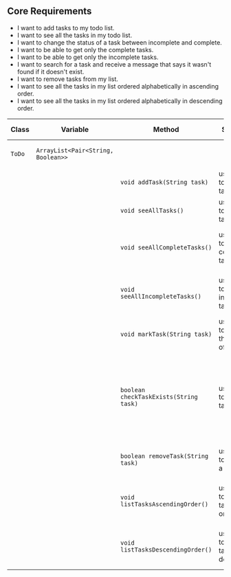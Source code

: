 
## Core Requirements

- I want to add tasks to my todo list.
- I want to see all the tasks in my todo list.
- I want to change the status of a task between incomplete and complete.
- I want to be able to get only the complete tasks.
- I want to be able to get only the incomplete tasks.
- I want to search for a task and receive a message that says it wasn't found if it doesn't exist.
- I want to remove tasks from my list.
- I want to see all the tasks in my list ordered alphabetically in ascending order.
- I want to see all the tasks in my list ordered alphabetically in descending order.


| Class | Variable                         | Method                               | Scenario                                   | Outcome / Note                                                                                   |
|-------|----------------------------------|--------------------------------------|--------------------------------------------|--------------------------------------------------------------------------------------------------|
| `ToDo` | `ArrayList<Pair<String, Boolean>>` |                                      |                                            | Contains all tasks to be done                                                                    |
|       |                                  | `void addTask(String task)`          | user wants to add a task                   | task is added taskList                                                                           |
|       |                                  | `void seeAllTasks()`                 | user wants to see all tasks                | all tasks are printed to console                                                                 |
|       |                                  | `void seeAllCompleteTasks()`         | user wants to see all complete tasks       | all complete tasks are printed to console                                                        |
|       |                                  | `void seeAllIncompleteTasks()`        | user wants to see all incomplete tasks     | all incomplete tasks are printed to console                                                      |
|       |                                  | `void markTask(String task)`         | user wants to swap the mark of a task      | the task boolean in swapped                                                                      |
|       |                                  | `boolean checkTaskExists(String task)` | user wants to see if a task exists         | if task exists return true<br/>if task doesnt exist, print a message to console and return false |
|       |                                  | `boolean removeTask(String task)`    | user wants to remove a task                | if task exists, then remove it.                                                                  |
|       |                                  | `void listTasksAscendingOrder()`     | user wants to list all tasks asc order     | all tasks are printed to console in asc order.                                                   |
|       |                                  | `void listTasksDescendingOrder()`    | user wants to list all tasks in desc order | all tasks are printed to console in desc order                                                   |
